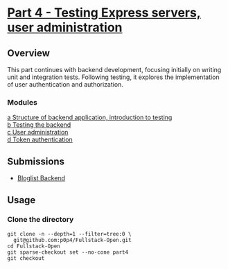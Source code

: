 # [Part 4 - Testing Express servers, user administration](https://fullstackopen.com/en/part4)

## Overview

This part continues with backend development, focusing initially on writing unit and integration tests. Following testing, it explores the implementation of user authentication and authorization.

### Modules

[a Structure of backend application, introduction to testing](https://fullstackopen.com/en/part4/structure_of_backend_application_introduction_to_testing)\
[b Testing the backend](https://fullstackopen.com/en/part4/testing_the_backend)\
[c User administration](https://fullstackopen.com/en/part4/user_administration)\
[d Token authentication](https://fullstackopen.com/en/part4/token_authentication)

## Submissions

- [Bloglist Backend](./bloglist-backend)

## Usage

### Clone the directory

```shell
git clone -n --depth=1 --filter=tree:0 \
  git@github.com:p0p4/Fullstack-Open.git
cd Fullstack-Open
git sparse-checkout set --no-cone part4
git checkout
```
